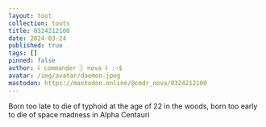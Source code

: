 ```yaml
---
layout: toot
collection: toots
title: 0324212100
date: 2024-03-24
published: true
tags: []
pinned: false
author: ⸸ commander ░ nova ⸸ :~$
avatar: /img/avatar/daemon.jpeg
mastodon: https://mastodon.online/@cmdr_nova/0324212100
---
```


Born too late to die of typhoid at the age of 22 in the woods, born too early to die of space madness in Alpha Centauri
